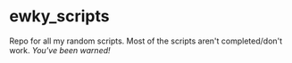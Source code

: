ewky_scripts
============

Repo for all my random scripts. Most of the scripts aren't completed/don't work.
*You've been warned!*
